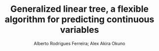 ---
paperId: 35
author: Alberto Rodrigues Ferreira; Alex Akira Okuno
publicationauthor: Okuno, A. A. et al.
title: Generalized linear tree, a flexible algorithm for predicting continuous variables
pdf: paper_35.pdf
poster: poster_35.png
pitch: https://slideslive.com/38962879/generalized-linear-tree-a-flexible-algorithm-for-predicting-continuous-variables?ref=account-folder-87716-folders
type: Oral
topic: Machine Learning
category: Extended Abstract
link: https://research.latinxinai.org/papers/icml/2021/pdf/paper_35.pdf
conference: icml
year: 2021
tags: icml-2021
location: Virtual
---
